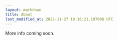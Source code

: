 ```yaml
---
layout: markdown
title: About
last_modified_at: 2022-11-27 18:16:21.107098 UTC
---
```


More info coming soon.

